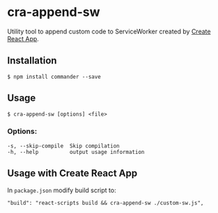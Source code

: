 # cra-append-sw

  Utility tool to append custom code to ServiceWorker created by [Create React App](https://github.com/facebookincubator/create-react-app).

## Installation

    $ npm install commander --save

## Usage

    $ cra-append-sw [options] <file>


### Options:

    -s, --skip-compile  Skip compilation
    -h, --help          output usage information

## Usage with Create React App

  In `package.json` modify build script to:

    "build": "react-scripts build && cra-append-sw ./custom-sw.js",
